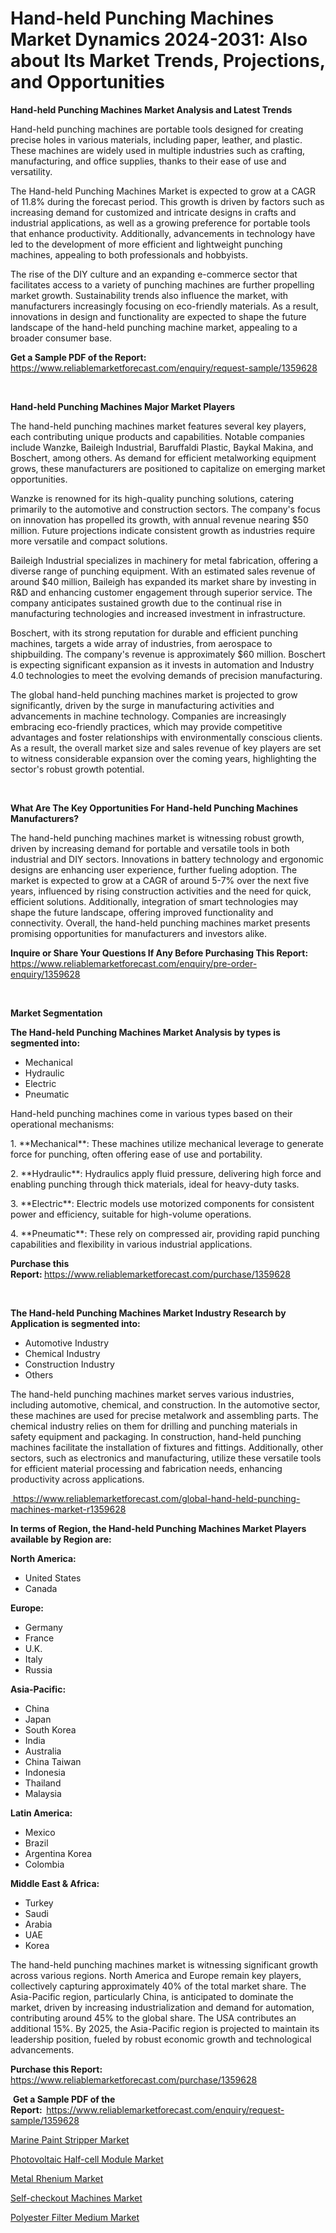 <p><h1>Hand-held Punching Machines Market Dynamics 2024-2031: Also about Its Market Trends, Projections, and Opportunities</h1></p><p><strong>Hand-held Punching Machines Market Analysis and Latest Trends</strong></p>
<p><p>Hand-held punching machines are portable tools designed for creating precise holes in various materials, including paper, leather, and plastic. These machines are widely used in multiple industries such as crafting, manufacturing, and office supplies, thanks to their ease of use and versatility.</p><p>The Hand-held Punching Machines Market is expected to grow at a CAGR of 11.8% during the forecast period. This growth is driven by factors such as increasing demand for customized and intricate designs in crafts and industrial applications, as well as a growing preference for portable tools that enhance productivity. Additionally, advancements in technology have led to the development of more efficient and lightweight punching machines, appealing to both professionals and hobbyists. </p><p>The rise of the DIY culture and an expanding e-commerce sector that facilitates access to a variety of punching machines are further propelling market growth. Sustainability trends also influence the market, with manufacturers increasingly focusing on eco-friendly materials. As a result, innovations in design and functionality are expected to shape the future landscape of the hand-held punching machine market, appealing to a broader consumer base.</p></p>
<p><strong>Get a Sample PDF of the Report:&nbsp;</strong> <a href="https://www.reliablemarketforecast.com/enquiry/request-sample/1359628">https://www.reliablemarketforecast.com/enquiry/request-sample/1359628</a></p>
<p>&nbsp;</p>
<p><strong>Hand-held Punching Machines Major Market Players</strong></p>
<p><p>The hand-held punching machines market features several key players, each contributing unique products and capabilities. Notable companies include Wanzke, Baileigh Industrial, Baruffaldi Plastic, Baykal Makina, and Boschert, among others. As demand for efficient metalworking equipment grows, these manufacturers are positioned to capitalize on emerging market opportunities.</p><p>Wanzke is renowned for its high-quality punching solutions, catering primarily to the automotive and construction sectors. The company's focus on innovation has propelled its growth, with annual revenue nearing $50 million. Future projections indicate consistent growth as industries require more versatile and compact solutions.</p><p>Baileigh Industrial specializes in machinery for metal fabrication, offering a diverse range of punching equipment. With an estimated sales revenue of around $40 million, Baileigh has expanded its market share by investing in R&D and enhancing customer engagement through superior service. The company anticipates sustained growth due to the continual rise in manufacturing technologies and increased investment in infrastructure.</p><p>Boschert, with its strong reputation for durable and efficient punching machines, targets a wide array of industries, from aerospace to shipbuilding. The company's revenue is approximately $60 million. Boschert is expecting significant expansion as it invests in automation and Industry 4.0 technologies to meet the evolving demands of precision manufacturing.</p><p>The global hand-held punching machines market is projected to grow significantly, driven by the surge in manufacturing activities and advancements in machine technology. Companies are increasingly embracing eco-friendly practices, which may provide competitive advantages and foster relationships with environmentally conscious clients. As a result, the overall market size and sales revenue of key players are set to witness considerable expansion over the coming years, highlighting the sector's robust growth potential.</p></p>
<p>&nbsp;</p>
<p><strong>What Are The Key Opportunities For Hand-held Punching Machines Manufacturers?</strong></p>
<p><p>The hand-held punching machines market is witnessing robust growth, driven by increasing demand for portable and versatile tools in both industrial and DIY sectors. Innovations in battery technology and ergonomic designs are enhancing user experience, further fueling adoption. The market is expected to grow at a CAGR of around 5-7% over the next five years, influenced by rising construction activities and the need for quick, efficient solutions. Additionally, integration of smart technologies may shape the future landscape, offering improved functionality and connectivity. Overall, the hand-held punching machines market presents promising opportunities for manufacturers and investors alike.</p></p>
<p><strong>Inquire or Share Your Questions If Any Before Purchasing This Report:</strong> <a href="https://www.reliablemarketforecast.com/enquiry/pre-order-enquiry/1359628">https://www.reliablemarketforecast.com/enquiry/pre-order-enquiry/1359628</a></p>
<p>&nbsp;</p>
<p><strong>Market Segmentation</strong></p>
<p><strong>The Hand-held Punching Machines Market Analysis by types is segmented into:</strong></p>
<p><ul><li>Mechanical</li><li>Hydraulic</li><li>Electric</li><li>Pneumatic</li></ul></p>
<p><p>Hand-held punching machines come in various types based on their operational mechanisms: </p><p>1. **Mechanical**: These machines utilize mechanical leverage to generate force for punching, often offering ease of use and portability. </p><p>2. **Hydraulic**: Hydraulics apply fluid pressure, delivering high force and enabling punching through thick materials, ideal for heavy-duty tasks. </p><p>3. **Electric**: Electric models use motorized components for consistent power and efficiency, suitable for high-volume operations. </p><p>4. **Pneumatic**: These rely on compressed air, providing rapid punching capabilities and flexibility in various industrial applications.</p></p>
<p><strong>Purchase this Report:&nbsp;</strong><a href="https://www.reliablemarketforecast.com/purchase/1359628">https://www.reliablemarketforecast.com/purchase/1359628</a></p>
<p>&nbsp;</p>
<p><strong>The Hand-held Punching Machines Market Industry Research by Application is segmented into:</strong></p>
<p><ul><li>Automotive Industry</li><li>Chemical Industry</li><li>Construction Industry</li><li>Others</li></ul></p>
<p><p>The hand-held punching machines market serves various industries, including automotive, chemical, and construction. In the automotive sector, these machines are used for precise metalwork and assembling parts. The chemical industry relies on them for drilling and punching materials in safety equipment and packaging. In construction, hand-held punching machines facilitate the installation of fixtures and fittings. Additionally, other sectors, such as electronics and manufacturing, utilize these versatile tools for efficient material processing and fabrication needs, enhancing productivity across applications.</p></p>
<p><a href="https://www.reliablemarketforecast.com/global-hand-held-punching-machines-market-r1359628">&nbsp;https://www.reliablemarketforecast.com/global-hand-held-punching-machines-market-r1359628</a></p>
<p><strong>In terms of Region, the Hand-held Punching Machines Market Players available by Region are:</strong></p>
<p>
    <p> <strong> North America: </strong>
        <ul>
            <li>United States</li>
            <li>Canada</li>
        </ul>
        </p> 
    <p> <strong> Europe: </strong>
        <ul>
            <li>Germany</li>
            <li>France</li>
            <li>U.K.</li>
            <li>Italy</li>
            <li>Russia</li>
        </ul>
        </p> 
    <p> <strong> Asia-Pacific: </strong>
        <ul>
            <li>China</li>
            <li>Japan</li>
            <li>South Korea</li>
            <li>India</li>
            <li>Australia</li>
            <li>China Taiwan</li>
            <li>Indonesia</li>
            <li>Thailand</li>
            <li>Malaysia</li>
        </ul>
        </p> 
    <p> <strong> Latin America: </strong>
        <ul>
            <li>Mexico</li>
            <li>Brazil</li>
            <li>Argentina Korea</li>
            <li>Colombia</li>
        </ul>
        </p> 
    <p> <strong> Middle East & Africa: </strong>
        <ul>
            <li>Turkey</li>
            <li>Saudi</li>
            <li>Arabia</li>
            <li>UAE</li>
            <li>Korea</li>
        </ul>
    </p>
    </p>
<p><p>The hand-held punching machines market is witnessing significant growth across various regions. North America and Europe remain key players, collectively capturing approximately 40% of the total market share. The Asia-Pacific region, particularly China, is anticipated to dominate the market, driven by increasing industrialization and demand for automation, contributing around 45% to the global share. The USA contributes an additional 15%. By 2025, the Asia-Pacific region is projected to maintain its leadership position, fueled by robust economic growth and technological advancements.</p></p>
<p><strong>Purchase this Report: </strong><a href="https://www.reliablemarketforecast.com/purchase/1359628">https://www.reliablemarketforecast.com/purchase/1359628</a></p>
<p>&nbsp;<strong>Get a Sample PDF of the Report:&nbsp;&nbsp;</strong><a href="https://www.reliablemarketforecast.com/enquiry/request-sample/1359628">https://www.reliablemarketforecast.com/enquiry/request-sample/1359628</a></p>
<p><strong></strong></p>
<p><p><a href="https://www.linkedin.com/pulse/marine-paint-stripper-market-industry-trends-forecast-period-l4tvc?trackingId=TI89CRHHT6K%2Fzlm0cwRMHA%3D%3D">Marine Paint Stripper Market</a></p><p><a href="https://issuu.com/reportprime-2/docs/photovoltaic-half-cell-module-marke_10b780d55bef62">Photovoltaic Half-cell Module Market</a></p><p><a href="https://www.linkedin.com/pulse/global-market-pulse-trends-growth-analysis-metal-rhenium-wbj7c?trackingId=pcVxlbQJSYeFCYTS0OfvYA%3D%3D">Metal Rhenium Market</a></p><p><a href="https://github.com/WayneHopkins413/Market-Research-Report-List-1/blob/main/self-checkout-machines-market.md">Self-checkout Machines Market</a></p><p><a href="https://issuu.com/reportprime-2/docs/polyester-filter-medium-market-size_362e067df0faa1">Polyester Filter Medium Market</a></p></p>